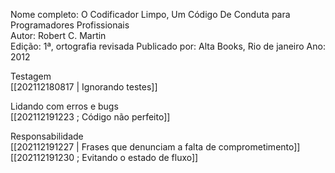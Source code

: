 Nome completo: O Codificador Limpo, Um Código De Conduta para Programadores Profissionais  
Autor: Robert C. Martin  
Edição: 1ª, ortografia revisada
Publicado por: Alta Books, Rio de janeiro
Ano: 2012

Testagem  
[[202112180817 | Ignorando testes]]  

Lidando com erros e bugs  
[[202112191223 ; Código não perfeito]]  

Responsabilidade  
[[202112191227 | Frases que denunciam a falta de comprometimento]]  
[[202112191230 ; Evitando o estado de fluxo]]  
